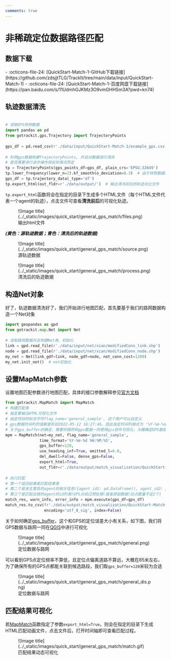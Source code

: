 ```yaml
---
comments: true
---
```

[export_html]: ../Func&API/Trajectory.md#export_html
[gps_buffer]: ../Func&API/MapMatch.md#init
[QGIS]: https://qgis.org/

# 非稀疏定位数据路径匹配


## 数据下载

<div class="grid cards" markdown>
- :octicons-file-24: [QuickStart-Match-1-GitHub下载链接](https://github.com/zdsjjtTLG/TrackIt/tree/main/data/input/QuickStart-Match-1)
- :octicons-file-24: [QuickStart-Match-1-百度网盘下载链接](https://pan.baidu.com/s/11UdmhGJKMz3O9vmGHHSm3A?pwd=kn74)
</div>


## 轨迹数据清洗
```python

# 读取GPS样例数据
import pandas as pd
from gotrackit.gps.Trajectory import TrajectoryPoints

gps_df = pd.read_csv(r'./data/input/QuickStart-Match-1/example_gps.csv')

# 利用gps数据构建TrajectoryPoints, 并且对数据进行清洗
# 是否需要进行该步操作视实际情况而定
tp = TrajectoryPoints(gps_points_df=gps_df, plain_crs='EPSG:32649')
tp.lower_frequency(lower_n=2).kf_smooth(o_deviation=0.3)  # 由于样例数据定位频率高且有一定的误差，因此先做间隔采样然后执行滤波平滑
gps_df = tp.trajectory_data(_type='df')
tp.export_html(out_fldr=r'./data/output/')  # 输出清洗前后的轨迹对比文件
```

`tp.export_html`函数将会在指定的目录下生成多个HTML文件（每个HTML文件代表一个agent的轨迹），点击文件可查看**清洗前后**的可视化轨迹。

<figure markdown="span">
  ![Image title](../_static/images/quick_start/general_gps_match/files.png)
  <figcaption>输出html文件</figcaption>
</figure>

***(黄色：源轨迹数据；青色：清洗后的轨迹数据)***
<figure markdown="span">
  ![Image title](../_static/images/quick_start/general_gps_match/source.png)
  <figcaption>源轨迹数据</figcaption>
</figure>

<figure markdown="span">
  ![Image title](../_static/images/quick_start/general_gps_match/process.png)
  <figcaption>清洗后的轨迹数据</figcaption>
</figure>

## 构造Net对象

好了，轨迹数据清洗好了，我们开始进行地图匹配，首先要基于我们的路网数据构造一个Net对象

```python
import geopandas as gpd
from gotrackit.map.Net import Net

# 读取路网数据并且构建Net类、初始化
link = gpd.read_file(r'./data/input/net/xian/modifiedConn_link.shp')
node = gpd.read_file(r'./data/input/net/xian/modifiedConn_node.shp')
my_net = Net(link_gdf=link, node_gdf=node, not_conn_cost=1200)
my_net.init_net()  # net初始化
```


## 设置MapMatch参数

设置地图匹配参数进行地图匹配，具体的接口参数解释参见[官方文档](https://gotrackit.readthedocs.io/en/latest/Func%26API/MapMatch/)

```python
from gotrackit.MapMatch import MapMatch
# 构建匹配类
# 指定要输出HTML可视化文件
# 指定项目的标志字符flag_name='general_sample', 这个用户可以自定义
# gps数据时间列的值都是形如2022-05-12 16:27:46，因此指定时间列格式为 '%Y-%m-%d %H:%M:%S'
# 关于gps_buffer的确定，需要将路网和gps数据一同使用gis软件可视化，大概确定GPS数据和候选路段的距离
mpm = MapMatch(net=my_net, flag_name='general_sample', 
               time_format='%Y-%m-%d %H:%M:%S',
               gps_buffer=120, 
               use_heading_inf=True, omitted_l=6.0, 
               del_dwell=False, dense_gps=False,
               export_html=True, 
               out_fldr=r'./data/output/match_visualization/QuickStart-Match-1')

# 执行匹配
# 第一个返回结果是匹配结果表
# 第二个是发生警告的agent的相关信息({agent_id1: pd.DataFrame(), agent_id2: pd.DataFrame()...})
# 第三个是匹配出错的agent的id列表(GPS点经过预处理(或者原始数据)后点数量不足2个)
match_res, warn_info, error_info = mpm.execute(gps_df=gps_df)
match_res.to_csv(fr'./data/output/match_visualization/QuickStart-Match-1/general_match_res.csv',
                 encoding='utf_8_sig', index=False)
```

关于如何确定[gps_buffer]，这个和GPS的定位误差大小有关系，如下图，我们将GPS数据与路网一同在[QGIS]中进行可视化


<figure markdown="span">
  ![Image title](../_static/images/quick_start/general_gps_match/general.png)
  <figcaption>定位数据与路网</figcaption>
</figure>

可以看到GPS点定位频率不算低，且定位点偏离道路不算远，大概在85米左右，为了确保所有的GPS点都能关联到候选路段，我们取`gps_buffer=120`米较为合适


<figure markdown="span">
  ![Image title](../_static/images/quick_start/general_gps_match/general_dis.png)
  <figcaption>定位数据与路网</figcaption>
</figure>

## 匹配结果可视化
若[MapMatch](https://gotrackit.readthedocs.io/en/latest/Func%26API/MapMatch/)函数指定了参数`export_html=True`，则会在指定的目录下生成HTML匹配动画文件，点击文件后，打开时间轴即可查看匹配过程。

<figure markdown="span">
  ![Image title](../_static/images/quick_start/general_gps_match/match.gif)
  <figcaption>匹配结果动态可视化</figcaption>
</figure>